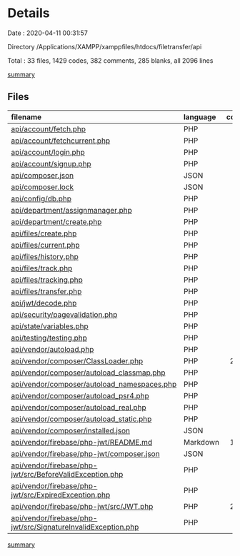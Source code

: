 # Details

Date : 2020-04-11 00:31:57

Directory /Applications/XAMPP/xamppfiles/htdocs/filetransfer/api

Total : 33 files,  1429 codes, 382 comments, 285 blanks, all 2096 lines

[summary](results.md)

## Files
| filename | language | code | comment | blank | total |
| :--- | :--- | ---: | ---: | ---: | ---: |
| [api/account/fetch.php](/api/account/fetch.php) | PHP | 26 | 1 | 4 | 31 |
| [api/account/fetchcurrent.php](/api/account/fetchcurrent.php) | PHP | 49 | 1 | 4 | 54 |
| [api/account/login.php](/api/account/login.php) | PHP | 56 | 9 | 14 | 79 |
| [api/account/signup.php](/api/account/signup.php) | PHP | 22 | 3 | 7 | 32 |
| [api/composer.json](/api/composer.json) | JSON | 5 | 0 | 1 | 6 |
| [api/composer.lock](/api/composer.lock) | JSON | 64 | 0 | 1 | 65 |
| [api/config/db.php](/api/config/db.php) | PHP | 7 | 0 | 2 | 9 |
| [api/department/assignmanager.php](/api/department/assignmanager.php) | PHP | 20 | 1 | 3 | 24 |
| [api/department/create.php](/api/department/create.php) | PHP | 21 | 1 | 3 | 25 |
| [api/files/create.php](/api/files/create.php) | PHP | 34 | 4 | 6 | 44 |
| [api/files/current.php](/api/files/current.php) | PHP | 41 | 1 | 11 | 53 |
| [api/files/history.php](/api/files/history.php) | PHP | 27 | 1 | 7 | 35 |
| [api/files/track.php](/api/files/track.php) | PHP | 40 | 2 | 14 | 56 |
| [api/files/tracking.php](/api/files/tracking.php) | PHP | 47 | 4 | 16 | 67 |
| [api/files/transfer.php](/api/files/transfer.php) | PHP | 23 | 3 | 9 | 35 |
| [api/jwt/decode.php](/api/jwt/decode.php) | PHP | 28 | 3 | 3 | 34 |
| [api/security/pagevalidation.php](/api/security/pagevalidation.php) | PHP | 8 | 1 | 2 | 11 |
| [api/state/variables.php](/api/state/variables.php) | PHP | 9 | 4 | 2 | 15 |
| [api/testing/testing.php](/api/testing/testing.php) | PHP | 23 | 1 | 6 | 30 |
| [api/vendor/autoload.php](/api/vendor/autoload.php) | PHP | 3 | 1 | 4 | 8 |
| [api/vendor/composer/ClassLoader.php](/api/vendor/composer/ClassLoader.php) | PHP | 253 | 148 | 45 | 446 |
| [api/vendor/composer/autoload_classmap.php](/api/vendor/composer/autoload_classmap.php) | PHP | 5 | 1 | 4 | 10 |
| [api/vendor/composer/autoload_namespaces.php](/api/vendor/composer/autoload_namespaces.php) | PHP | 5 | 1 | 4 | 10 |
| [api/vendor/composer/autoload_psr4.php](/api/vendor/composer/autoload_psr4.php) | PHP | 6 | 1 | 4 | 11 |
| [api/vendor/composer/autoload_real.php](/api/vendor/composer/autoload_real.php) | PHP | 40 | 1 | 12 | 53 |
| [api/vendor/composer/autoload_static.php](/api/vendor/composer/autoload_static.php) | PHP | 24 | 1 | 7 | 32 |
| [api/vendor/composer/installed.json](/api/vendor/composer/installed.json) | JSON | 50 | 0 | 1 | 51 |
| [api/vendor/firebase/php-jwt/README.md](/api/vendor/firebase/php-jwt/README.md) | Markdown | 168 | 0 | 33 | 201 |
| [api/vendor/firebase/php-jwt/composer.json](/api/vendor/firebase/php-jwt/composer.json) | JSON | 29 | 0 | 1 | 30 |
| [api/vendor/firebase/php-jwt/src/BeforeValidException.php](/api/vendor/firebase/php-jwt/src/BeforeValidException.php) | PHP | 5 | 0 | 3 | 8 |
| [api/vendor/firebase/php-jwt/src/ExpiredException.php](/api/vendor/firebase/php-jwt/src/ExpiredException.php) | PHP | 5 | 0 | 3 | 8 |
| [api/vendor/firebase/php-jwt/src/JWT.php](/api/vendor/firebase/php-jwt/src/JWT.php) | PHP | 281 | 188 | 46 | 515 |
| [api/vendor/firebase/php-jwt/src/SignatureInvalidException.php](/api/vendor/firebase/php-jwt/src/SignatureInvalidException.php) | PHP | 5 | 0 | 3 | 8 |

[summary](results.md)